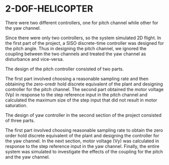 # 2-DOF-HELICOPTER


There were two different controllers, one for pitch channel while other for the yaw channel.

Since there were only two controllers, so the system simulated 2D flight. In the first part of the project, a SISO discrete-time controller was designed for the pitch angle. Thus in designing the pitch channel, we ignored the coupling between the two channels and treated the yaw channel as disturbance and vice-versa.

The design of the pitch controller consisted of two parts.

The first part involved choosing a reasonable sampling rate and then obtaining the zero-oredr hold discrete equivalent of the plant and designing controller for the pitch channel. The second part obtained the motor voltage (Vp) in response to the step reference input in the pitch channel and calculated the maximum size of the step input that did not result in motor saturation.

The design of yaw controller in the second section of the project consisted of three parts.

The first part involved choosing reasonable sampling rate to obtain the zero order hold discrete equivalent of the plant and designing the controller for the yaw channel. In the next section, motor voltage (Vy) was calculated in response to the step reference input in the yaw channel. Finally, the entire system was simulated to investigate the effects of the coupling for the pitch and the yaw channel.
